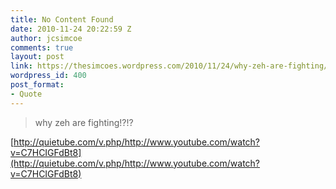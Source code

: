 ```yaml
---
title: No Content Found
date: 2010-11-24 20:22:59 Z
author: jcsimcoe
comments: true
layout: post
link: https://thesimcoes.wordpress.com/2010/11/24/why-zeh-are-fighting/
wordpress_id: 400
post_format:
- Quote
---
```


<blockquote>why zeh are fighting!?!?</blockquote>





[http://quietube.com/v.php/http://www.youtube.com/watch?v=C7HCIGFdBt8](http://quietube.com/v.php/http://www.youtube.com/watch?v=C7HCIGFdBt8)
